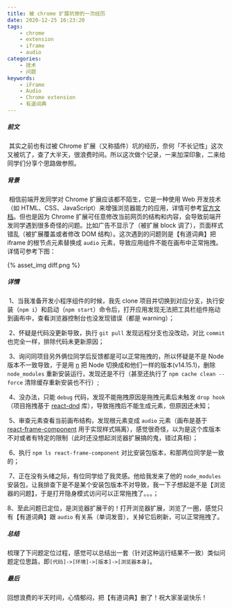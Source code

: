 ```yaml
---
title: 被 chrome 扩展坑惨的一次经历
date: 2020-12-25 16:23:20
tags:
    - chrome
    - extension
    - iframe
    - audio
categories:
    - 技术
    - 问题
keywords:
    - iFrame
    - Audio
    - Chrome extension
    - 有道词典
---
```

##### 前文

​	其实之前也有过被 Chrome 扩展（又称插件）坑的经历，奈何「不长记性」这次又被坑了，查了大半天，很浪费时间。所以这次做个记录，一来加深印象，二来给同学们分享个思路做参照。

##### 背景

​	相信前端开发同学对 Chrome 扩展应该都不陌生，它是一种使用 Web 开发技术（如 HTML、CSS、JavaScript）来增强浏览器能力的应用，详情可参考[官方文档](https://developer.chrome.com/docs/extensions/)。但也是因为 Chrome 扩展可任意修改当前网页的结构和内容，会导致前端开发同学遇到很多奇怪的问题。比如广告不显示了（被扩展 block 调了），页面样式错乱（被扩展覆盖或者修改 DOM 结构）。这次遇到的问题则是【有道词典】把 iframe 的根节点元素替换成 `audio` 元素，导致应用组件不能在画布中正常拖拽。详情可参考下图：

{% asset_img diff.png %}



##### 详情

​	1、当我准备开发小程序组件的时候，我先 clone 项目并切换到对应分支，执行安装（`npm i`）和启动（`npm start`）命令后，打开应用发现无法把工具栏组件拖动到画布中，查看浏览器控制台也没发现错误（都是 warning）；

​	2、怀疑是代码没更新导致，执行 `git pull` 发现远程分支也没改动，对比 `commit` 也完全一样，排除代码未更新原因；

​	3、询问同项目另外俩位同学后反馈都是可以正常拖拽的，所以怀疑是不是 Node 版本不一致导致，于是用 [n](https://www.npmjs.com/package/n) 把 Node 切换成和他们一样的版本(v14.15.1)，删除 `node_modules` 重新安装运行，发现还是不行（甚至还执行了 `npm cache clean --force` 清除缓存重新安装也不行）;

​	4、没办法，只能 `debug` 代码，发现不能拖拽原因是拖拽元素后未触发 `drop hook`（项目拖拽基于 [react-dnd](https://www.npmjs.com/package/react-dnd) 库），导致拖拽后不能生成元素，但原因还未知；

​	5、审查元素查看当前画布结构，发现根元素变成 `audio` 元素（画布是基于 [react-frame-component](https://www.npmjs.com/package/react-frame-component) 用于实现样式隔离），感觉很奇怪，以为是这个库版本不对或者有特定的限制（此时还没想起浏览器扩展搞的鬼，错过真相）；

​	6、执行 `npm ls react-frame-component` 对比安装包版本，和那两位同学是一致的；

​	7、正在没有头绪之际，有位同学给了我灵感。他给我发来了他的 `node_modules` 安装包，让我排查下是不是某个安装包版本不对导致，我一下子想起是不是【浏览器的问题】，于是打开隐身模式访问可以正常拖拽了。。。；

​	8、至此问题已定位，是浏览器扩展干的！打开浏览器扩展，浏览了一圈，感觉只有【有道词典】跟 `audio` 有关系（单词发音），关掉它后刷新，可以正常拖拽了。

##### 总结

​	梳理了下问题定位过程，感觉可以总结出一套（针对这种运行结果不一致）类似问题定位思路，即`[代码]->[环境]->[版本]->[浏览器本身]`。



##### 最后

​	回想浪费的半天时间，心情郁闷，把【有道词典】删了！祝大家圣诞快乐！